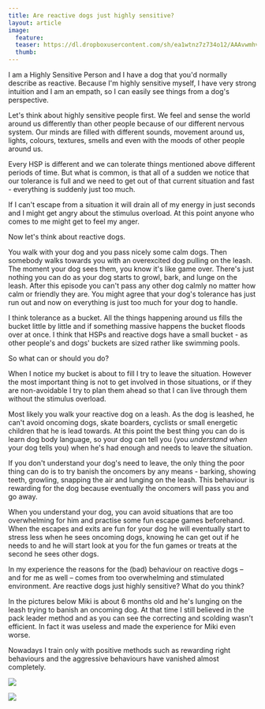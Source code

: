 ```yaml
---
title: Are reactive dogs just highly sensitive?
layout: article
image:
  feature:
  teaser: https://dl.dropboxusercontent.com/sh/ea1wtnz7z734o12/AAAvwmhvGVU2KHGJb4umNLbNa/blogi/IMG_1943-245px.jpg
  thumb:
---
```


I am a Highly Sensitive Person and I have a dog that you'd normally describe as reactive. Because I'm highly sensitive myself, I have very strong intuition and I am an empath, so I can easily see things from a dog's perspective.

Let's think about highly sensitive people first. We feel and sense the world around us differently than other people because of our different nervous system. Our minds are filled with different sounds, movement around us, lights, colours, textures, smells and even with the moods of other people around us.

Every HSP is different and we can tolerate things mentioned above different periods of time. But what is common, is that all of a sudden we notice that our tolerance is full and we need to get out of that current situation and fast - everything is suddenly just too much.

If I can't escape from a situation it will drain all of my energy in just seconds and I might get angry about the stimulus overload. At this point anyone who comes to me might get to feel my anger.

Now let's think about reactive dogs.

You walk with your dog and you pass nicely some calm dogs. Then somebody walks towards you with an overexcited dog pulling on the leash. The moment your dog sees them, you know it's like game over. There's just nothing you can do as your dog starts to growl, bark, and lunge on the leash. After this episode you can't pass any other dog calmly no matter how calm or friendly they are. You might agree that your dog's tolerance has just run out and now on everything is just too much for your dog to handle.

I think tolerance as a bucket. All the things happening around us fills the bucket little by little and if something massive happens the bucket floods over at once. I think that HSPs and reactive dogs have a small bucket - as other people's and dogs' buckets are sized rather like swimming pools.

So what can or should you do?

When I notice my bucket is about to fill I try to leave the situation. However the most important thing is not to get involved in those situations, or if they are non-avoidable I try to plan them ahead so that I can live through them without the stimulus overload.

Most likely you walk your reactive dog on a leash. As the dog is leashed, he can't avoid oncoming dogs, skate boarders, cyclists or small energetic children that he is lead towards. At this point the best thing you can do is learn dog body language, so your dog can tell you (you *understand when* your dog tells you) when he's had enough and needs to leave the situation.

If you don't understand your dog's need to leave, the only thing the poor thing can do is to try banish the oncomers by any means - barking, showing teeth, growling, snapping the air and lunging on the leash.
This behaviour is rewarding for the dog because eventually the oncomers will pass you and go away.

When you understand your dog, you can avoid situations that are too overwhelming for him and practise some fun escape games beforehand. When the escapes and exits are fun for your dog he will eventually start to stress less when he sees oncoming dogs, knowing he can get out if he needs to and he will start look at you for the fun games or treats at the second he sees other dogs.

In my experience the reasons for the (bad) behaviour on reactive dogs – and for me as well – comes from too overwhelming and stimulated environment. Are reactive dogs just highly sensitive? What do you think?

In the pictures below Miki is about 6 months old and he's lunging on the leash trying to banish an oncoming dog. At that time I still believed in the pack leader method and as you can see the correcting and scolding wasn't efficient. In fact it was useless and made the experience for Miki even worse.

Nowadays I train only with positive methods such as rewarding right behaviours and the aggressive behaviours have vanished almost completely.

[![](https://dl.dropboxusercontent.com/sh/ea1wtnz7z734o12/AAC80Wo6zFPJagZpmg8annrRa/blogi/IMG_1932-800px.jpg)](https://dl.dropboxusercontent.com/sh/ea1wtnz7z734o12/AADVajsX37Dc0eRi9bzdjz5ka/blogi/IMG_1932.jpg)

[![](https://dl.dropboxusercontent.com/sh/ea1wtnz7z734o12/AABo1wCTNlpJke7QVu3GM1oca/blogi/IMG_1943-800px.jpg)](https://dl.dropboxusercontent.com/sh/ea1wtnz7z734o12/AABRJQcDiObw8D_z8sdj9oQCa/blogi/IMG_1943.jpg)
